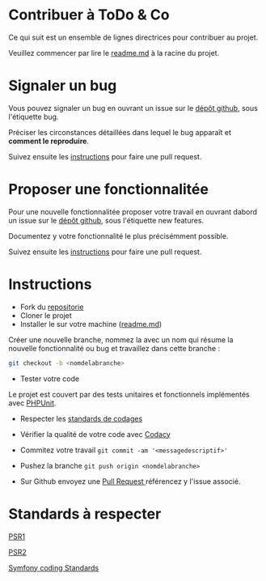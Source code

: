 # Contribuer à ToDo & Co
Ce qui suit est un ensemble de lignes directrices pour contribuer au projet.

Veuillez commencer par lire le [readme.md]("#") à la racine du projet.

# Signaler un bug
Vous pouvez signaler un bug en ouvrant un issue sur le [dépôt github](https://github.com/kseb49/Todo-Co/issues), sous l'étiquette bug.

Préciser les circonstances détaillées dans lequel le bug apparaît et **comment le reproduire**.

Suivez ensuite les [instructions](#instructions) pour faire une pull request.

# Proposer une fonctionnalitée
Pour une nouvelle fonctionnalitée proposer votre travail en ouvrant dabord un issue sur le [dépôt github](https://github.com/kseb49/Todo-Co/issues), sous l'étiquette new features.

Documentez y votre fonctionnalité le plus précisémment possible.

Suivez ensuite les [instructions](#instructions) pour faire une pull request.

# Instructions
-  Fork du [repositorie](https://github.com/kseb49/Todo-Co)
-  Cloner le projet
- Installer le sur votre machine ([readme.md](#))

Créer une nouvelle branche, nommez la avec un nom qui résume la nouvelle fonctionnalité ou bug et travaillez dans cette branche :
```bash
git checkout -b <nomdelabranche>
```
- Tester votre code

Le projet est couvert par des tests unitaires et fonctionnels implémentés avec [PHPUnit](https://docs.phpunit.de/en/10.5/index.html).

- Respecter les [standards de codages](#standards)

- Vérifier la qualité de votre code avec [Codacy](https://app.codacy.com)

- Commitez votre travail `git commit -am '<messagedescriptif>'`

- Pushez la branche `git push origin <nomdelabranche>`

- Sur Github envoyez une [Pull Request ](https://docs.github.com/fr/pull-requests/collaborating-with-pull-requests/proposing-changes-to-your-work-with-pull-requests/about-pull-requests) référencez y l'issue associé.

# Standards à respecter
[PSR1](https://www.php-fig.org/psr/psr-1/)

[PSR2](https://www.php-fig.org/psr/psr-2/)

[Symfony coding Standards](https://symfony.com/doc/current/contributing/code/standards.html)
